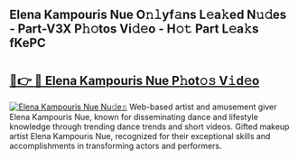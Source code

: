 ## Elena Kampouris Nue O𝚗𝚕yf𝚊ns L𝚎a𝚔ed N𝚞𝚍es - Part-V3X P𝚑𝚘tos Vi𝚍𝚎o - H𝚘𝚝 Part L𝚎a𝚔s fKePC

# <h2><a href="http://kf42axs.oniu.top/?m=Elena+Kampouris+Nue">🔗👉 🔴 Elena Kampouris Nue P𝚑ot𝚘𝚜 V𝚒d𝚎o</a></h2>

[![Elena Kampouris Nue Nu𝚍e𝚜](https://i.imgur.com/0qMVB7G.gif)](http://kf42axs.oniu.top/?m=Elena+Kampouris+Nue)
Web-based artist and amusement giver Elena Kampouris Nue, known for disseminating dance and lifestyle knowledge through trending dance trends and short videos. Gifted makeup artist Elena Kampouris Nue, recognized for their exceptional skills and accomplishments in transforming actors and performers.  
